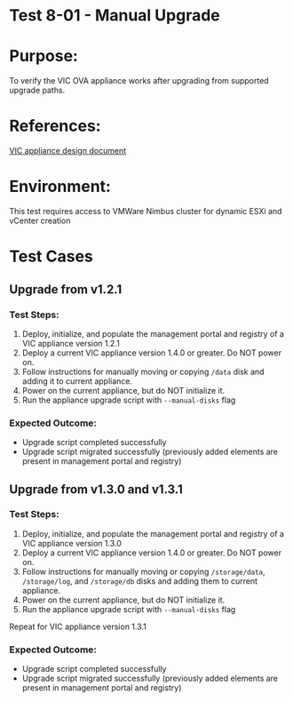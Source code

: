 Test 8-01 - Manual Upgrade
=======

# Purpose:
To verify the VIC OVA appliance works after upgrading from supported upgrade paths. 

# References:
[VIC appliance design
document](https://github.com/vmware/vic-product/blob/master/installer/docs/DESIGN.md)

# Environment:
This test requires access to VMWare Nimbus cluster for dynamic ESXi and vCenter creation

# Test Cases

## Upgrade from v1.2.1

### Test Steps:
1. Deploy, initialize, and populate the management portal and registry of a VIC appliance version 1.2.1
2. Deploy a current VIC appliance version 1.4.0 or greater. Do NOT power on.
3. Follow instructions for manually moving or copying `/data` disk and adding it to current
   appliance.
4. Power on the current appliance, but do NOT initialize it.
5. Run the appliance upgrade script with `--manual-disks` flag

### Expected Outcome:

- Upgrade script completed successfully
- Upgrade script migrated successfully (previously added elements are present in management portal
  and registry)


## Upgrade from v1.3.0 and v1.3.1

### Test Steps:
1. Deploy, initialize, and populate the management portal and registry of a VIC appliance version 1.3.0
2. Deploy a current VIC appliance version 1.4.0 or greater. Do NOT power on.
3. Follow instructions for manually moving or copying `/storage/data`, `/storage/log`, and
   `/storage/db` disks and adding them to current appliance.
4. Power on the current appliance, but do NOT initialize it.
5. Run the appliance upgrade script with `--manual-disks` flag

Repeat for VIC appliance version 1.3.1

### Expected Outcome:

- Upgrade script completed successfully
- Upgrade script migrated successfully (previously added elements are present in management portal
  and registry)
